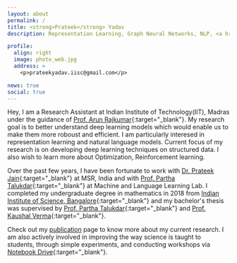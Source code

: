 ```yaml
---
layout: about
permalink: /
title: <strong>Prateek</strong> Yadav
description: Representation Learning, Graph Neural Networks, NLP, <a href="https://www.iisc.ac.in/">Indian Institute of Science, Bangalore </a>.

profile:
  align: right
  image: photo_web.jpg
  address: >
    <p>prateekyadav.iisc@gmail.com</p>

news: true
social: true
---
```


Hey, I am a Research Assistant at Indian Institute of Technology(IIT), Madras under the guidance of [Prof. Arun Rajkumar](https://sites.google.com/view/arun-rajkumar){:target="_blank"}. My research goal is to better understand deep learning models which would enable us to make them more roboust and efficient. I am particularly interesed in representation learning and natural language models. Current focus of my research is on developing deep learning techniques on structured data. I also wish to learn more about Optimization, Reinforcement learning.

Over the past few years, I have been fortunate to work with [Dr. Prateek Jain](https://www.prateekjain.org){:target="_blank"} at MSR, India and with [Prof. Partha Talukdar](http://talukdar.net){:target="_blank"} at Machine and Language Learning Lab. I completed my undergraduate degree in mathematics in 2018 from [Indian Institute of Science, Bangalore](https://www.iisc.ac.in/){:target="_blank"} and my bachelor's thesis was supervised by [Prof. Partha Talukdar](http://talukdar.net){:target="_blank"} and [Prof. Kaushal Verma](http://math.iisc.ac.in/~kverma/){:target="_blank"}. 

Check out my [publication](/publications/) page to know more about my current research. I am also actively involved in improving the way science is taught to students, through simple experiments, and conducting workshops via [Notebook Drive](https://www.iisc.ac.in/outreach/activities/notebook-drive/){:target="_blank"}.